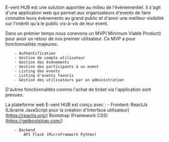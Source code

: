 E-vent HUB est une solution apportée au milieu de l'évènementiel.
Il s'agit d'une application web qui permet aux organisateurs d'events de faire connaitre leurs évènements au grand public et d'avoir une meilleur visibilité sur l'intérêt qu'a le public vis-à-vis de leur event.

Dans un prémier temps nous conevons un MVP( Minimum Viable Product) pour avoir un retour de nos premier utilisateur.
Ce MVP a pour fonctionnalités majeures:

        - Authentification
        - Gestion de compte utilisateur
        - Gestion des évènements
        - Gestion des participants à un event
        - Listing des events
        - Listing d'events favoris
        - Gestion des utilisateurs par un administration

D'autres fonctionnalités comme l'achat de ticket via l'application sont prevues.


La plateforme web E-vent HUB est conçu avec :
        - Frontent:
            ReactJs (Librairie JavaScript pour la création d'Interface utilisateur) (https://reactjs.org/)
            Bootstrap (Framework CSS) (https://getbootstrap.com/)
        
        - Backend
            API Flask (Microframwork Python)
